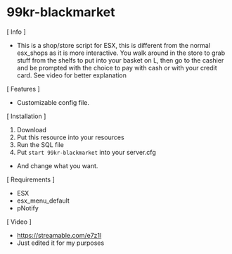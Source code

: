 # 99kr-blackmarket

[ Info ]

- This is a shop/store script for ESX, this is different from the normal esx_shops as it is more interactive. You walk around in the store to grab stuff from the shelfs to put into your basket on L, then go to the cashier and be prompted with the choice to pay with cash or with your credit card. See video for better explanation

[ Features ]

- Customizable config file.

[ Installation ]

1. Download
2. Put this resource into your resources
3. Run the SQL file
4. Put `start 99kr-blackmarket` into your server.cfg

- And change what you want.

[ Requirements ]

- ESX
- esx_menu_default
- pNotify

[ Video ]

- https://streamable.com/e7z1l
- Just edited it for my purposes
